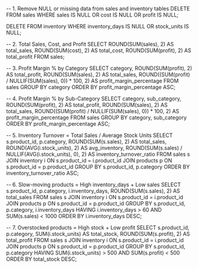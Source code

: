 -- 1. Remove NULL or missing data from sales and inventory tables
DELETE FROM sales
WHERE sales IS NULL OR cost IS NULL OR profit IS NULL;

DELETE FROM inventory
WHERE inventory_days IS NULL OR stock_units IS NULL;

-- 2. Total Sales, Cost, and Profit
SELECT 
    ROUND(SUM(sales), 2) AS total_sales,
    ROUND(SUM(cost), 2) AS total_cost,
    ROUND(SUM(profit), 2) AS total_profit
FROM sales;

-- 3. Profit Margin % by Category
SELECT 
    category,
    ROUND(SUM(profit), 2) AS total_profit,
    ROUND(SUM(sales), 2) AS total_sales,
    ROUND((SUM(profit) / NULLIF(SUM(sales), 0)) * 100, 2) AS profit_margin_percentage
FROM sales
GROUP BY category
ORDER BY profit_margin_percentage ASC;

-- 4. Profit Margin % by Sub-Category
SELECT 
    category,
    sub_category,
    ROUND(SUM(profit), 2) AS total_profit,
    ROUND(SUM(sales), 2) AS total_sales,
    ROUND((SUM(profit) / NULLIF(SUM(sales), 0)) * 100, 2) AS profit_margin_percentage
FROM sales
GROUP BY category, sub_category
ORDER BY profit_margin_percentage ASC;

-- 5. Inventory Turnover = Total Sales / Average Stock Units
SELECT 
    s.product_id,
    p.category,
    ROUND(SUM(s.sales), 2) AS total_sales,
    ROUND(AVG(i.stock_units), 2) AS avg_inventory,
    ROUND(SUM(s.sales) / NULLIF(AVG(i.stock_units), 0), 2) AS inventory_turnover_ratio
FROM sales s
JOIN inventory i ON s.product_id = i.product_id
JOIN products p ON s.product_id = p.product_id
GROUP BY s.product_id, p.category
ORDER BY inventory_turnover_ratio ASC;

-- 6. Slow-moving products = High inventory_days + Low sales
SELECT 
    s.product_id,
    p.category,
    i.inventory_days,
    ROUND(SUM(s.sales), 2) AS total_sales
FROM sales s
JOIN inventory i ON s.product_id = i.product_id
JOIN products p ON s.product_id = p.product_id
GROUP BY s.product_id, p.category, i.inventory_days
HAVING i.inventory_days > 60 AND SUM(s.sales) < 1000
ORDER BY i.inventory_days DESC;

-- 7. Overstocked products = High stock + Low profit
SELECT 
    s.product_id,
    p.category,
    SUM(i.stock_units) AS total_stock,
    ROUND(SUM(s.profit), 2) AS total_profit
FROM sales s
JOIN inventory i ON s.product_id = i.product_id
JOIN products p ON s.product_id = p.product_id
GROUP BY s.product_id, p.category
HAVING SUM(i.stock_units) > 500 AND SUM(s.profit) < 500
ORDER BY total_stock DESC;


